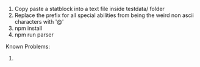 1. Copy paste a statblock into a text file inside testdata/ folder
2. Replace the prefix for all special abilities from being the weird non ascii characters with '@'
3. npm install
4. npm run parser

Known Problems:

1.
